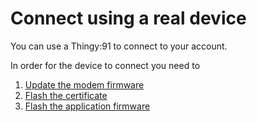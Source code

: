 # Connect using a real device

You can use a Thingy:91 to connect to your account.

In order for the device to connect you need to

1. [Update the modem firmware](../Thingy91/UpdateModem.md)
1. [Flash the certificate](../Thingy91/FlashingCertificate.md)
1. [Flash the application firmware](../Thingy91/FlashingFirmware.md)
